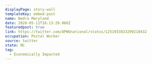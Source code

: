 ```yaml
---
displayPage: story-wall
templateKey: embed-post
name: Nedra Maryland
date: 2020-05-11T16:13:29.066Z
featuredpost: true
link: https://twitter.com/APWUnational/status/1251933833299218432
occupation: Postal Worker
source: twitter
state: NC
tag:
  - Economically Impacted
---
```

